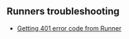 ## Runners troubleshooting

* [Getting 401 error code from Runner](https://github.com/ansible-semaphore/semaphore/discussions/1873?converting=1)
